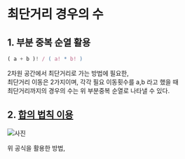 # 최단거리 경우의 수

## 1. 부분 중복 순열 활용

```js
( a + b )! / ( a! * b! )
```

2차원 공간에서 최단거리로 가는 방법에 필요한, <br/>
최단거리 이동은 2가지이며, 각각 필요 이동횟수를 a,b 라고 했을 때 <br/>
최단거리까지의 경우의 수는 위 부분중복 순열로 나타낼 수 있다. <br/>

## 2. [합의 법칙 이용](./formular.js)

![사진](https://blog.kakaocdn.net/dn/b7V8ed/btqHy6dU8SX/XmhNygUKw3TZIrOCz2YhQ1/img.png)

위 공식을 활용한 방법,
